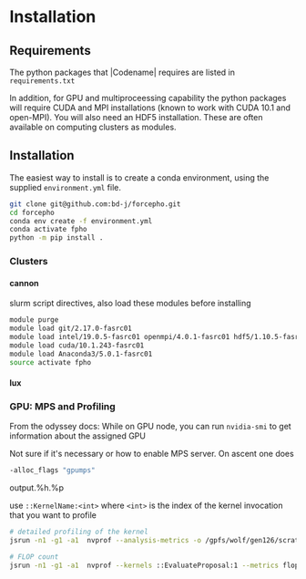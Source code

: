 # Installation

## Requirements

The python packages that |Codename| requires are listed in `requirements.txt`

In addition, for GPU and multiproceessing capability the python packages will require CUDA and MPI installations (known to work with CUDA 10.1 and open-MPI).  You will also need an HDF5 installation.  These are often available on computing clusters as modules.

## Installation

The easiest way to install is to create a conda environment, using the supplied `environment.yml` file.

```bash
git clone git@github.com:bd-j/forcepho.git
cd forcepho
conda env create -f environment.yml
conda activate fpho
python -m pip install .
```

### Clusters

#### cannon

slurm script directives, also load these modules before installing
   ```bash
   module purge
   module load git/2.17.0-fasrc01
   module load intel/19.0.5-fasrc01 openmpi/4.0.1-fasrc01 hdf5/1.10.5-fasrc01
   module load cuda/10.1.243-fasrc01
   module load Anaconda3/5.0.1-fasrc01
   source activate fpho
   ```

#### lux

### GPU: MPS and Profiling

From the odyssey docs: While on GPU node, you can run `nvidia-smi` to get information about the assigned GPU

Not sure if it's necessary or how to enable MPS server.  On ascent one does

```bash
-alloc_flags "gpumps"
```

output.%h.%p

use `::KernelName:<int>` where `<int>` is the index of the kernel invocation that you want to profile

```bash
# detailed profiling of the kernel
jsrun -n1 -g1 -a1  nvprof --analysis-metrics -o /gpfs/wolf/gen126/scratch/bdjohnson/large_prof_metrics%h.%p.nvvp python run_patch_gpu_test_simple.py

# FLOP count
jsrun -n1 -g1 -a1  nvprof --kernels ::EvaluateProposal:1 --metrics flop_count_sp python run_patch_gpu_test_simple.py
```